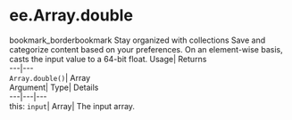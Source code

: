  
#  ee.Array.double 
bookmark_borderbookmark Stay organized with collections  Save and categorize content based on your preferences. 
On an element-wise basis, casts the input value to a 64-bit float. 
Usage| Returns  
---|---  
`Array.double()`| Array  
Argument| Type| Details  
---|---|---  
this: `input`| Array| The input array.  
